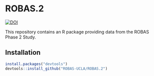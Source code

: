 # ROBAS.2

[![DOI](https://zenodo.org/badge/439480289.svg)](https://zenodo.org/badge/latestdoi/439480289)

This repository contains an R package providing data from the ROBAS Phase 2 Study.

## Installation

```r 
install.packages("devtools")
devtools::install_github("ROBAS-UCLA/ROBAS.2")
```
